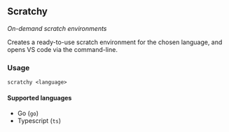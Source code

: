 ## Scratchy

_On-demand scratch environments_

Creates a ready-to-use scratch environment for the chosen language, and opens VS code via the command-line. 

### Usage
```
scratchy <language>
```

#### Supported languages
- Go (`go`)
- Typescript (`ts`)
